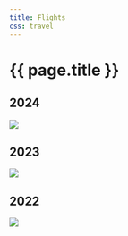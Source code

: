 ```yaml
---
title: Flights
css: travel
---
```


# {{ page.title }}

## 2024
![](http://www.gcmap.com/map?P=SFO-JFK,JFK-SFO&MS=wls&MP=rect&MX=720x360&PM=*)

## 2023
![](http://www.gcmap.com/map?P=SFO-FRA-LHR-SIN-BKK,BKK-USM,USM-BKK,BKK-HKG-HND,HND-LAX-SFO,SFO-LAX-NRT,HND-SFO,SFO-BOS,BOS-SFO,SFO-OGG,OGG-SFO,SFO-CDG-GVA,GVA-LHR-AUH,DXB-DOH-NRT,HND-SFO,SFO-SYD,SYD-MEL,MEL-SFO&MS=wls&MP=rect&MX=720x360&PM=*)

## 2022
![](http://www.gcmap.com/map?P=SFO-OGG,OGG-SFO,SFO-LIH,LIH-HNL-OGG,OGG-SFO,SFO-DUB,DUB-FRA,MUC-CDG,CDG-SFO,SFO-OGG,OGG-SFO&MS=wls&MP=rect&MX=720x360&PM=*)
